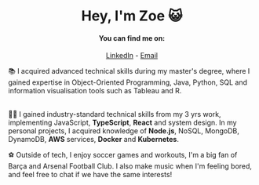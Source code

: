 <div align="center">
  
 # Hey, I'm Zoe 😺

  #### You can find me on:
  [LinkedIn](https://www.linkedin.com/in/zoehuai) - [Email](mailto:meetzoework@gmail.com)
  <br>
  <div align="left">
  📚 I acquired advanced technical skills during my master's degree, where I gained expertise in Object-Oriented Programming, Java, Python, SQL and information visualisation tools such as Tableau and R. <br>
  <br>
    
  👩‍💼 I gained industry-standard technical skills from my 3 yrs work, implementing JavaScript, **TypeScript**, **React** and system design. In my personal projects, I acquired knowledge of **Node.js**, NoSQL, MongoDB, DynamoDB, **AWS** services, **Docker** and **Kubernetes**. 
  <br>
    
  ⚽️ Outside of tech, I enjoy soccer games and workouts, I'm a big fan of Barça and Arsenal Football Club. I also make music when I'm feeling bored, and feel free to chat if we have the same interests!
